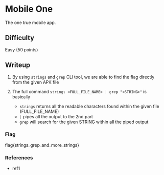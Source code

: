 # Mobile One

The one true mobile app.

## Difficulty

Easy (50 points)

## Writeup

1. By using `strings` and `grep` CLI tool, we are able to find the flag directly from the given APK file
2. The full command `strings <FULL_FILE_NAME> | grep "<STRING>"` is basically

    - `strings` returns all the readable characters found within the given file (FULL_FILE_NAME)
    - `|` pipes all the output to the 2nd part
    - `grep` will search for the given STRING within all the piped output

### Flag

flag{strings_grep_and_more_strings}

### References

- ref1
